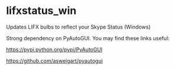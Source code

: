 # lifxstatus_win
Updates LIFX bulbs to reflect your Skype Status (Windows)


Strong dependency on PyAutoGUI. You may find these links useful:

https://pypi.python.org/pypi/PyAutoGUI

https://github.com/asweigart/pyautogui
